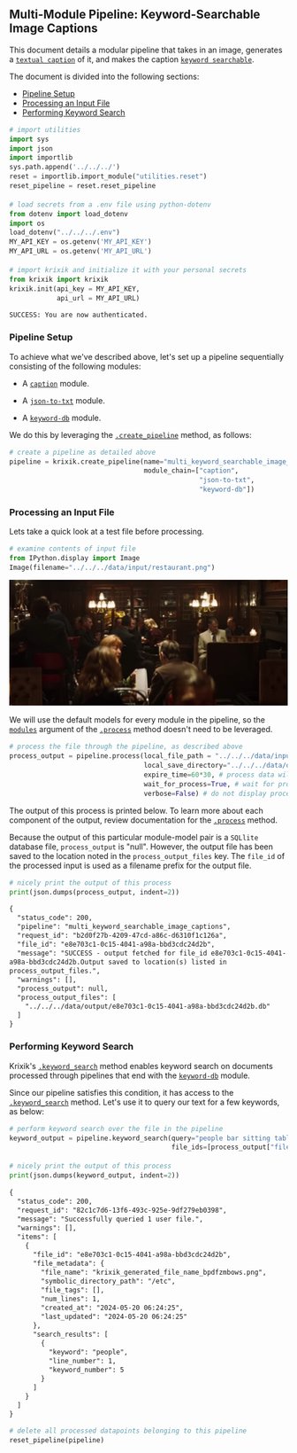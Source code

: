 ## Multi-Module Pipeline: Keyword-Searchable Image Captions

This document details a modular pipeline that takes in an image, generates a [`textual caption`](../../modules/ai_model_modules/caption_module.md) of it, and makes the caption [`keyword searchable`](../../system/search_methods/keyword_search_method.md).

The document is divided into the following sections:

- [Pipeline Setup](#pipeline-setup)
- [Processing an Input File](#processing-an-input-file)
- [Performing Keyword Search](#performing-keyword-search)


```python
# import utilities
import sys 
import json
import importlib
sys.path.append('../../../')
reset = importlib.import_module("utilities.reset")
reset_pipeline = reset.reset_pipeline

# load secrets from a .env file using python-dotenv
from dotenv import load_dotenv
import os
load_dotenv("../../../.env")
MY_API_KEY = os.getenv('MY_API_KEY')
MY_API_URL = os.getenv('MY_API_URL')

# import krixik and initialize it with your personal secrets
from krixik import krixik
krixik.init(api_key = MY_API_KEY, 
            api_url = MY_API_URL)
```

    SUCCESS: You are now authenticated.


### Pipeline Setup

To achieve what we've described above, let's set up a pipeline sequentially consisting of the following modules:

- A [`caption`](../../modules/ai_model_modules/caption_module.md) module.

- A [`json-to-txt`](../../modules/support_function_modules/json-to-txt_module.md) module.

- A [`keyword-db`](../../modules/database_modules/keyword-db_module.md) module.

We do this by leveraging the [`.create_pipeline`](../../system/pipeline_creation/create_pipeline.md) method, as follows:


```python
# create a pipeline as detailed above
pipeline = krixik.create_pipeline(name="multi_keyword_searchable_image_captions",
                                  module_chain=["caption",
                                                "json-to-txt",
                                                "keyword-db"])
```

### Processing an Input File

Lets take a quick look at a test file before processing.


```python
# examine contents of input file
from IPython.display import Image
Image(filename="../../../data/input/restaurant.png")
```




    
![png](multi_keyword_searchable_image_captions_files/multi_keyword_searchable_image_captions_5_0.png)
    



We will use the default models for every module in the pipeline, so the [`modules`](../../system/parameters_processing_files_through_pipelines/process_method.md#selecting-models-via-the-modules-argument) argument of the [`.process`](../../system/parameters_processing_files_through_pipelines/process_method.md) method doesn't need to be leveraged.


```python
# process the file through the pipeline, as described above
process_output = pipeline.process(local_file_path = "../../../data/input/restaurant.png", # the initial local filepath where the input file is stored
                                  local_save_directory="../../../data/output", # the local directory that the output file will be saved to
                                  expire_time=60*30, # process data will be deleted from the Krixik system in 30 minutes
                                  wait_for_process=True, # wait for process to complete before returning IDE control to user
                                  verbose=False) # do not display process update printouts upon running code
```

The output of this process is printed below. To learn more about each component of the output, review documentation for the [`.process`](../../system/parameters_processing_files_through_pipelines/process_method.md) method.

Because the output of this particular module-model pair is a `SQLlite` database file, `process_output` is "null". However, the output file has been saved to the location noted in the `process_output_files` key.  The `file_id` of the processed input is used as a filename prefix for the output file.


```python
# nicely print the output of this process
print(json.dumps(process_output, indent=2))
```

    {
      "status_code": 200,
      "pipeline": "multi_keyword_searchable_image_captions",
      "request_id": "b2d0f27b-4209-47cd-a86c-d6310f1c126a",
      "file_id": "e8e703c1-0c15-4041-a98a-bbd3cdc24d2b",
      "message": "SUCCESS - output fetched for file_id e8e703c1-0c15-4041-a98a-bbd3cdc24d2b.Output saved to location(s) listed in process_output_files.",
      "warnings": [],
      "process_output": null,
      "process_output_files": [
        "../../../data/output/e8e703c1-0c15-4041-a98a-bbd3cdc24d2b.db"
      ]
    }


### Performing Keyword Search

Krixik's [`.keyword_search`](../../system/search_methods/keyword_search_method.md) method enables keyword search on documents processed through pipelines that end with the [`keyword-db`](../../modules/database_modules/keyword-db_module.md) module.

Since our pipeline satisfies this condition, it has access to the [`.keyword_search`](../../system/search_methods/keyword_search_method.md) method. Let's use it to query our text for a few keywords, as below:


```python
# perform keyword search over the file in the pipeline
keyword_output = pipeline.keyword_search(query="people bar sitting tables dinner drinks", 
                                         file_ids=[process_output["file_id"]])

# nicely print the output of this process
print(json.dumps(keyword_output, indent=2))
```

    {
      "status_code": 200,
      "request_id": "82c1c7d6-13f6-493c-925e-9df279eb0398",
      "message": "Successfully queried 1 user file.",
      "warnings": [],
      "items": [
        {
          "file_id": "e8e703c1-0c15-4041-a98a-bbd3cdc24d2b",
          "file_metadata": {
            "file_name": "krixik_generated_file_name_bpdfzmbows.png",
            "symbolic_directory_path": "/etc",
            "file_tags": [],
            "num_lines": 1,
            "created_at": "2024-05-20 06:24:25",
            "last_updated": "2024-05-20 06:24:25"
          },
          "search_results": [
            {
              "keyword": "people",
              "line_number": 1,
              "keyword_number": 5
            }
          ]
        }
      ]
    }



```python
# delete all processed datapoints belonging to this pipeline
reset_pipeline(pipeline)
```
